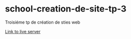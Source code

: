 # school-creation-de-site-tp-3

Troisiéme tp de création de sties web

[Link to live server](https://saddektouati.site/schl/s2-crtn-dsgn-st-wb/tp-3)
